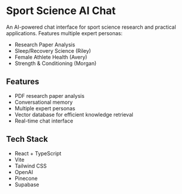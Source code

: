 # Sport Science AI Chat

An AI-powered chat interface for sport science research and practical applications. Features multiple expert personas:

- Research Paper Analysis
- Sleep/Recovery Science (Riley)
- Female Athlete Health (Avery)
- Strength & Conditioning (Morgan)

## Features
- PDF research paper analysis
- Conversational memory
- Multiple expert personas
- Vector database for efficient knowledge retrieval
- Real-time chat interface

## Tech Stack
- React + TypeScript
- Vite
- Tailwind CSS
- OpenAI
- Pinecone
- Supabase 
